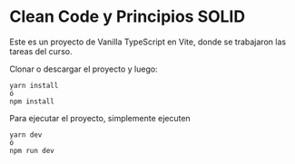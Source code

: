 # Clean Code y Principios SOLID

Este es un proyecto de Vanilla TypeScript en Vite, donde se trabajaron las tareas del curso.

Clonar o descargar el proyecto y luego:

```
yarn install
ó
npm install
```

Para ejecutar el proyecto, simplemente ejecuten
```
yarn dev
ó
npm run dev
```